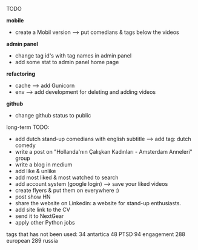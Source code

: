 TODO

**mobile**
* create a Mobil version —> put comedians & tags below the videos

**admin panel**
* change tag id's with tag names in admin panel
* add some stat to admin panel home page
   
**refactoring**
* cache --> add Gunicorn
* env -->  add development for deleting and adding videos 

**github**
* change github status to public



long-term TODO:
* add dutch stand-up comedians with english subtitle --> add tag: dutch comedy
* write a post on "Hollanda'nın Çalışkan Kadınları - Amsterdam Anneleri" group
* write a blog in medium
* add like & unlike
* add most liked & most watched to search
* add account system (google login) --> save your liked videos
* create flyers & put them on everywhere :)
* post show HN
* share the website on Linkedin: a website for stand-up enthusiasts.
* add site link to the CV 
* send it to NextGear 
* apply other Python jobs


tags that has not been used:
34 antartica
48 PTSD
94 engagement
288 european
289 russia



